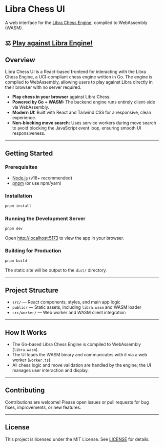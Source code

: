 # Libra Chess UI

A web interface for the [Libra Chess Engine](https://github.com/eugenioenko/libra-chess), compiled to WebAssembly (WASM).

## ⚖️ [Play against Libra Engine!](https://eugenioenko.github.io/libra-chess-ui)

## Overview

Libra Chess UI is a React-based frontend for interacting with the Libra Chess Engine, a UCI-compliant chess engine written in Go. The engine is compiled to WebAssembly, allowing users to play against Libra directly in their browser with no server required.

- **Play chess in your browser** against Libra Chess.
- **Powered by Go + WASM:** The backend engine runs entirely client-side via WebAssembly.
- **Modern UI:** Built with React and Tailwind CSS for a responsive, clean experience.
- **Non-blocking move search:** Uses service workers during move search to avoid blocking the JavaScript event loop, ensuring smooth UI responsiveness.

---

## Getting Started

### Prerequisites

- [Node.js](https://nodejs.org/) (v18+ recommended)
- [pnpm](https://pnpm.io/) (or use npm/yarn)

### Installation

```bash
pnpm install
```

### Running the Development Server

```bash
pnpm dev
```

Open [http://localhost:5173](http://localhost:5173) to view the app in your browser.

### Building for Production

```bash
pnpm build
```

The static site will be output to the `dist/` directory.

---

## Project Structure

- `src/` — React components, styles, and main app logic
- `public/` — Static assets, including `libra.wasm` and WASM loader
- `src/worker/` — Web worker and WASM client integration

---

## How It Works

- The Go-based Libra Chess Engine is compiled to WebAssembly (`libra.wasm`).
- The UI loads the WASM binary and communicates with it via a web worker (`worker.ts`).
- All chess logic and move validation are handled by the engine; the UI manages user interaction and display.

---

## Contributing

Contributions are welcome! Please open issues or pull requests for bug fixes, improvements, or new features.

---

## License

This project is licensed under the MIT License. See [LICENSE](./LICENSE) for details.
